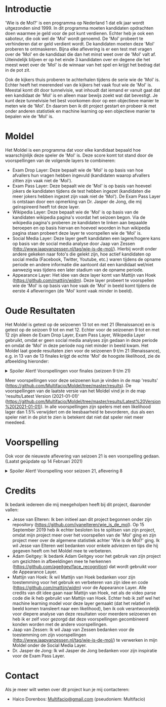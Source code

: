 # Introductie
'Wie is de Mol?' is een programma op Nederland 1 dat elk jaar wordt uitgezonden sind 1999. In dit programma moeten kandidaten opdrachten doen waarmee je geld voor de pot kunt verdienen. Echter heb je ook een saboteur, die ook wel de 'Mol' wordt genoemd. De 'Mol' probeert te verhinderen dat er geld verdient wordt. De kandidaten moeten deze 'Mol' proberen te ontmaskeren. Bijna elke aflevering is er een test met vragen over de 'Mol' en de kandidaat die dan het minst weet over de 'Mol' valt af. Uiteindelijk blijven er op het einde 3 kandidaten over en degene die het meest weet over de 'Mol' is de winnaar van het spel en krijgt het bedrag dat in de pot zit. 

Ook de kijkers thuis proberen te achterhalen tijdens de serie wie de 'Mol' is. Echter heeft het meerendeel van de kijkers het vaak fout wie de 'Mol' is. Meestal komt dit door tunnelvisie, wat inhoudt dat iemand er vanuit gaat dat een kandidaat de 'Mol' is en alleen maar bewijs zoekt wat dat bevestigt. Je kunt deze tunnelvisie het best voorkomen door op een objectieve manier te meten wie de 'Mol'. En daarom ben ik dit project gestart en probeer ik met onder anderen statistiek en machine learning op een objectieve manier te bepalen wie de 'Mol' is.

# Moldel
Het Moldel is een programma dat voor elke kandidaat bepaald hoe waarschijnlijk deze speler de 'Mol' is. Deze score komt tot stand door de voorspellingen van de volgende layers te combineren:
* Exam Drop Layer: Deze bepaalt wie de 'Mol' is op basis van hoe afvallers hun vragen hebben ingevuld (kandidaten waarop afvallers zitten zijn vaak niet de 'Mol').
* Exam Pass Layer: Deze bepaalt wie de 'Mol' is op basis van hoeveel jokers de kandidaten tijdens de test hebben ingezet (kandidaten die meer jokers hebben ingezet zijn vaak niet de 'Mol'). De Exam Pass Layer is ontstaan door een opmerking van Dr. Jasper de Jong, die mij geïnspireerd heeft tot deze layer.
* Wikipedia Layer: Deze bepaalt wie de 'Mol' is op basis van de kandidaten wikipedia pagina's voordat het seizoen begon. Via de wikipedia pagina's proberen ze kandidaten te linken aan bepaalde beroepen en op basis hiervan en hoeveel woorden in hun wikipedia pagina staan probeert deze layer te voorspellen wie de 'Mol' is.
* Social Media Layer: Deze layer geeft kandidaten een lagere/hogere kans op basis van de social media analyse door Jaap van Zessen (http://www.jaapvanzessen.nl/tag/wie-is-de-mol/). Hierbij wordt onder andere gekeken naar foto's die gelekt zijn, hoe actief kandidaten op social media (Facebook, Twitter, Youtube, etc.) waren tijdens de opname periode en andere informatie die aantoont dat een kandidaat wel/niet aanwezig was tijdens een later stadium van de opname periode.
* Appearance Layer: Het idee van deze layer komt van Mattijn van Hoek (https://github.com/mattijn/widm). Deze layer probeert te voorspellen wie de 'Mol' is op basis van hoe vaak de 'Mol' in beeld komt tijdens de eerste 4 afleveringen (de 'Mol' komt vaak minder in beeld). 

# Oude Resultaten
Het Moldel is getest op de seizoenen 13 tot en met 21 (Renaissance) en is getest op de seizoen 9 tot en met 12. Echter voor de seizoenen 9 tot en met 12 zijn alleen de Exam Drop Layer, Exam Pass Layer, Wikipedia Layer gebruikt, omdat er geen social media analyses zijn gedaan in deze periode en omdat de 'Mol' in deze periode nog niet minder in beeld kwam. Het Moldel laat goede resultaten zien voor de seizoenen 9 t/m 21 (Renaissance), e.g. in 13 van de 13 finales krijgt de echte 'Mol' de hoogste likelihood, zie de afbeelding hieronder: 
<details>
  <summary>Spoiler Alert! Voorspellingen voor finales (seizoen 9 t/m 21)</summary>
  
  ![Finale Voorspellingen](https://github.com/Multifacio/Moldel/blob/master/results/Final%20Results%20(9-21)%20(2021-01-01).png)
</details>

Meer voorspellingen voor deze seizoenen kun je vinden in de map 'results' (https://github.com/Multifacio/Moldel/tree/master/results). De voorspellingen van de laatste versie van het Moldel vind je in de map 'results/Latest Version (2021-01-01)' (https://github.com/Multifacio/Moldel/tree/master/results/Latest%20Version%20(2021-01-01)). In alle voorspellingen zijn spelers met een likelihood lager dan 1.5% verwijdert om de leesbaarheid te bevorderen, dus als een speler niet in de plot te zien is betekent dat niet dat speler niet meer meedeed.

# Voorspelling
Ook voor de nieuwste aflevering van seizoen 21 is een voorspelling gedaan. (Laatst geüpdate op 14 Februari 2021)
<details>
  <summary>Spoiler Alert! Voorspelling voor seizoen 21, aflevering 8</summary>
  
  ![Voorspelling](https://github.com/Multifacio/Moldel/blob/master/results/Season%2022%20(Original)/08%20-%20After%20Episode%208.png)
</details>

# Credits
Ik bedank iedereen die mij meegeholpen heeft bij dit project, daaronder vallen:
* Jesse van Elteren: Ik ben initieel aan dit project begonnen onder zijn repository (https://github.com/jvanelteren/wie_is_de_mol). Op 15 September 2019 heb ik echter besloten los te splitsen van zijn project, omdat mijn project meer over het voorspellen van de 'Mol' ging en zijn project meer over de algemene statistiek achter 'Wie is de Mol?' ging. Ik wil Jesse van Elteren wel bedanken voor enkele adviezen en tips die hij gegeven heeft om het Moldel mee te verbeteren.
* Adam Geitgey: Ik bedank Adam Geitgey voor het gebruik van zijn project om gezichten in afbeeldingen mee te herkennen (https://github.com/ageitgey/face_recognition) dat wordt gebruikt voor de Appearance Layer.  
* Mattijn van Hoek: Ik wil Mattijn van Hoek bedanken voor zijn toestemming voor het gebruik en verbeteren van zijn idee en code (https://github.com/mattijn/widm) voor de Appearance Layer. Alle credits van dit idee gaan naar Mattijn van Hoek, net als de video parse code die ik heb gebruikt van Mattijn van Hoek. Echter heb ik zelf wel het machine learning model voor deze layer gemaakt (dat het relatief in beeld komen transleert naar een likelihood), ben ik ook verantwoordelijk voor diepere analyse van deze resultaten voor meerdere seizoenen en heb ik er zelf voor gezorgd dat deze voorspellingen gecombineerd konden worden met de andere voorspellingen. 
* Jaap van Zessen: Ik wil Jaap van Zessen bedanken voor de toestemming om zijn voorspellingen (http://www.jaapvanzessen.nl/tag/wie-is-de-mol/) te verwerken in mijn Moldel onder de Social Media Layer.
* Dr. Jasper de Jong: Ik wil Jasper de Jong bedanken voor zijn inspiratie voor de Exam Pass Layer.

# Contact
Als je meer wilt weten over dit project kun je mij contacteren:
* Haico Dorenbos: Multifacio@gmail.com (pseudoniem: Multifacio)
